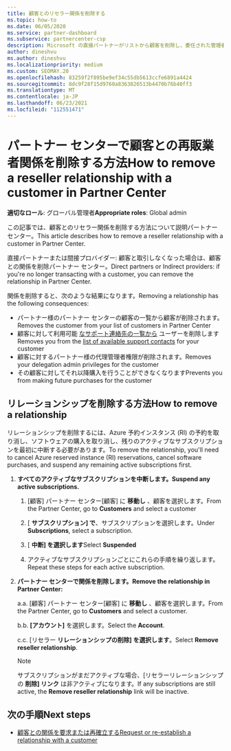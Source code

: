 ```yaml
---
title: 顧客とのリセラー関係を削除する
ms.topic: how-to
ms.date: 06/05/2020
ms.service: partner-dashboard
ms.subservice: partnercenter-csp
description: Microsoft の直接パートナーがリストから顧客を削除し、委任された管理者特権を削除し、顧客のサポートや購入を停止する方法について説明します。
author: dineshvu
ms.author: dineshvu
ms.localizationpriority: medium
ms.custom: SEOMAY.20
ms.openlocfilehash: 83259f2f895be9ef34c55db5613ccfe6891a4424
ms.sourcegitcommit: 8dc9f28f15d9760a8363826513b4470b76b40ff3
ms.translationtype: MT
ms.contentlocale: ja-JP
ms.lasthandoff: 06/23/2021
ms.locfileid: "112551471"
---
```

# <a name="how-to-remove-a-reseller-relationship-with-a-customer-in-partner-center"></a><span data-ttu-id="a093e-103">パートナー センターで顧客との再販業者関係を削除する方法</span><span class="sxs-lookup"><span data-stu-id="a093e-103">How to remove a reseller relationship with a customer in Partner Center</span></span>

<span data-ttu-id="a093e-104">**適切なロール**: グローバル管理者</span><span class="sxs-lookup"><span data-stu-id="a093e-104">**Appropriate roles**: Global admin</span></span>

<span data-ttu-id="a093e-105">この記事では、顧客とのリセラー関係を削除する方法について説明パートナー センター。</span><span class="sxs-lookup"><span data-stu-id="a093e-105">This article describes how to remove a reseller relationship with a customer in Partner Center.</span></span>

<span data-ttu-id="a093e-106">直接パートナーまたは間接プロバイダー: 顧客と取引しなくなった場合は、顧客との関係を削除パートナー センター。</span><span class="sxs-lookup"><span data-stu-id="a093e-106">Direct partners or Indirect providers: if you're no longer transacting with a customer, you can remove the relationship in Partner Center.</span></span>

<span data-ttu-id="a093e-107">関係を削除すると、次のような結果になります。</span><span class="sxs-lookup"><span data-stu-id="a093e-107">Removing a relationship has the following consequences:</span></span>

- <span data-ttu-id="a093e-108">パートナー様のパートナー センターの顧客の一覧から顧客が削除されます。</span><span class="sxs-lookup"><span data-stu-id="a093e-108">Removes the customer from your list of customers in Partner Center</span></span>
- <span data-ttu-id="a093e-109">顧客に対して利用可能 [なサポート連絡先の一覧から](assign-support-contacts.md) ユーザーを削除します</span><span class="sxs-lookup"><span data-stu-id="a093e-109">Removes you from the [list of available support contacts](assign-support-contacts.md) for your customer</span></span>
- <span data-ttu-id="a093e-110">顧客に対するパートナー様の代理管理者権限が削除されます。</span><span class="sxs-lookup"><span data-stu-id="a093e-110">Removes your delegation admin privileges for the customer</span></span>
- <span data-ttu-id="a093e-111">その顧客に対してそれ以降購入を行うことができなくなります</span><span class="sxs-lookup"><span data-stu-id="a093e-111">Prevents you from making future purchases for the customer</span></span>

## <a name="how-to-remove-a-relationship"></a><span data-ttu-id="a093e-112">リレーションシップを削除する方法</span><span class="sxs-lookup"><span data-stu-id="a093e-112">How to remove a relationship</span></span>

<span data-ttu-id="a093e-113">リレーションシップを削除するには、Azure 予約インスタンス (RI) の予約を取り消し、ソフトウェアの購入を取り消し、残りのアクティブなサブスクリプションを最初に中断する必要があります。</span><span class="sxs-lookup"><span data-stu-id="a093e-113">To remove the relationship, you'll need to cancel Azure reserved instance (RI) reservations, cancel software purchases, and suspend any remaining active subscriptions first.</span></span>

1. <span data-ttu-id="a093e-114">**すべてのアクティブなサブスクリプションを中断します。**</span><span class="sxs-lookup"><span data-stu-id="a093e-114">**Suspend any active subscriptions.**</span></span>

   1. <span data-ttu-id="a093e-115">[顧客] パートナー センター[顧客] に **移動し** 、顧客を選択します。</span><span class="sxs-lookup"><span data-stu-id="a093e-115">From the Partner Center, go to **Customers** and select a customer</span></span>

   2. <span data-ttu-id="a093e-116">[ **サブスクリプション] で**、サブスクリプションを選択します。</span><span class="sxs-lookup"><span data-stu-id="a093e-116">Under **Subscriptions**, select a subscription.</span></span>

   3. <span data-ttu-id="a093e-117">[ **中断] を選択します**</span><span class="sxs-lookup"><span data-stu-id="a093e-117">Select **Suspended**</span></span>

   4. <span data-ttu-id="a093e-118">アクティブなサブスクリプションごとにこれらの手順を繰り返します。</span><span class="sxs-lookup"><span data-stu-id="a093e-118">Repeat these steps for each active subscription.</span></span>

2. <span data-ttu-id="a093e-119">**パートナー センターで関係を削除します。**</span><span class="sxs-lookup"><span data-stu-id="a093e-119">**Remove the relationship in Partner Center:**</span></span>

   <span data-ttu-id="a093e-120">a.</span><span class="sxs-lookup"><span data-stu-id="a093e-120">a.</span></span> <span data-ttu-id="a093e-121">[顧客] パートナー センター[顧客] に **移動し** 、顧客を選択します。</span><span class="sxs-lookup"><span data-stu-id="a093e-121">From the Partner Center, go to **Customers** and select a customer.</span></span>

   <span data-ttu-id="a093e-122">b.</span><span class="sxs-lookup"><span data-stu-id="a093e-122">b.</span></span> <span data-ttu-id="a093e-123">**[アカウント]** を選択します。</span><span class="sxs-lookup"><span data-stu-id="a093e-123">Select the **Account**.</span></span>

   <span data-ttu-id="a093e-124">c.</span><span class="sxs-lookup"><span data-stu-id="a093e-124">c.</span></span> <span data-ttu-id="a093e-125">[リセラー **リレーションシップの削除] を選択します**。</span><span class="sxs-lookup"><span data-stu-id="a093e-125">Select **Remove reseller relationship**.</span></span>

   > [!NOTE]
   > <span data-ttu-id="a093e-126">サブスクリプションがまだアクティブな場合、[リセラーリレーションシップの **削除] リンク** は非アクティブになります。</span><span class="sxs-lookup"><span data-stu-id="a093e-126">If any subscriptions are still active, the **Remove reseller relationship** link will be inactive.</span></span>

## <a name="next-steps"></a><span data-ttu-id="a093e-127">次の手順</span><span class="sxs-lookup"><span data-stu-id="a093e-127">Next steps</span></span>

- [<span data-ttu-id="a093e-128">顧客との関係を要求または再確立する</span><span class="sxs-lookup"><span data-stu-id="a093e-128">Request or re-establish a relationship with a customer</span></span>](request-a-relationship-with-a-customer.md)
